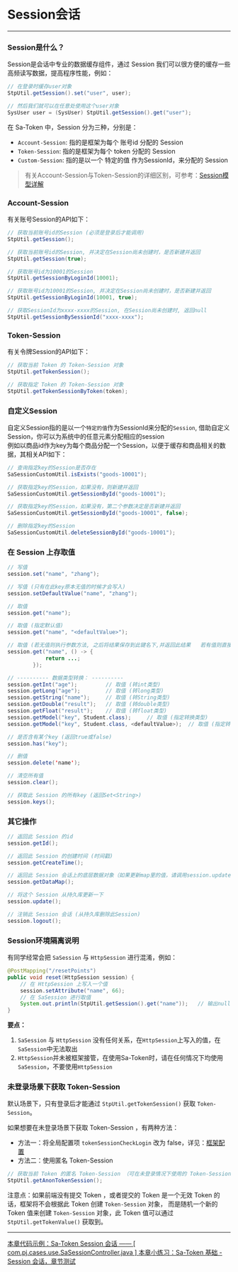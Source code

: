 # Session会话

--- 

### Session是什么？

Session是会话中专业的数据缓存组件，通过 Session 我们可以很方便的缓存一些高频读写数据，提高程序性能，例如：

``` java
// 在登录时缓存user对象 
StpUtil.getSession().set("user", user);

// 然后我们就可以在任意处使用这个user对象
SysUser user = (SysUser) StpUtil.getSession().get("user");
```

在 Sa-Token 中，Session 分为三种，分别是：

- `Account-Session`: 指的是框架为每个 账号id 分配的 Session 
- `Token-Session`: 指的是框架为每个 token 分配的 Session  
- `Custom-Session`: 指的是以一个 特定的值 作为SessionId，来分配的 Session 

> 有关Account-Session与Token-Session的详细区别，可参考：[Session模型详解](/fun/session-model)


### Account-Session
有关账号Session的API如下：
``` java
// 获取当前账号id的Session (必须是登录后才能调用)
StpUtil.getSession();

// 获取当前账号id的Session, 并决定在Session尚未创建时，是否新建并返回
StpUtil.getSession(true);

// 获取账号id为10001的Session
StpUtil.getSessionByLoginId(10001);

// 获取账号id为10001的Session, 并决定在Session尚未创建时，是否新建并返回
StpUtil.getSessionByLoginId(10001, true);

// 获取SessionId为xxxx-xxxx的Session, 在Session尚未创建时, 返回null 
StpUtil.getSessionBySessionId("xxxx-xxxx");
```


### Token-Session
有关令牌Session的API如下：
``` java
// 获取当前 Token 的 Token-Session 对象
StpUtil.getTokenSession();

// 获取指定 Token 的 Token-Session 对象
StpUtil.getTokenSessionByToken(token);
```


### 自定义Session
自定义Session指的是以一个`特定的值`作为SessionId来分配的`Session`, 借助自定义Session，你可以为系统中的任意元素分配相应的session<br>
例如以商品id作为key为每个商品分配一个Session，以便于缓存和商品相关的数据，其相关API如下：
``` java
// 查询指定key的Session是否存在
SaSessionCustomUtil.isExists("goods-10001");

// 获取指定key的Session，如果没有，则新建并返回
SaSessionCustomUtil.getSessionById("goods-10001");

// 获取指定key的Session，如果没有，第二个参数决定是否新建并返回  
SaSessionCustomUtil.getSessionById("goods-10001", false);   

// 删除指定key的Session
SaSessionCustomUtil.deleteSessionById("goods-10001");
```


### 在 Session 上存取值

``` java
// 写值 
session.set("name", "zhang"); 

// 写值 (只有在此key原本无值的时候才会写入)
session.setDefaultValue("name", "zhang");

// 取值
session.get("name");

// 取值 (指定默认值)
session.get("name", "<defaultValue>"); 

// 取值 (若无值则执行参数方法, 之后将结果保存到此键名下,并返回此结果   若有值则直接返回, 无需执行参数方法)
session.get("name", () -> {
            return ...;
        });

// ---------- 数据类型转换： ----------
session.getInt("age");         // 取值 (转int类型)
session.getLong("age");        // 取值 (转long类型)
session.getString("name");     // 取值 (转String类型)
session.getDouble("result");   // 取值 (转double类型)
session.getFloat("result");    // 取值 (转float类型)
session.getModel("key", Student.class);     // 取值 (指定转换类型)
session.getModel("key", Student.class, <defaultValue>);  // 取值 (指定转换类型, 并指定值为Null时返回的默认值)

// 是否含有某个key (返回true或false)
session.has("key"); 

// 删值 
session.delete('name');          

// 清空所有值 
session.clear();                 

// 获取此 Session 的所有key (返回Set<String>)
session.keys();      
```


### 其它操作

``` java
// 返回此 Session 的id 
session.getId();                          

// 返回此 Session 的创建时间 (时间戳) 
session.getCreateTime();                  

// 返回此 Session 会话上的底层数据对象（如果更新map里的值，请调用session.update()方法避免产生脏数据）
session.getDataMap();                     

// 将这个 Session 从持久库更新一下
session.update();                         

// 注销此 Session 会话 (从持久库删除此Session)
session.logout();                         
```


### Session环境隔离说明
有同学经常会把 `SaSession` 与 `HttpSession` 进行混淆，例如：
``` java
@PostMapping("/resetPoints")
public void reset(HttpSession session) {
	// 在 HttpSession 上写入一个值 
    session.setAttribute("name", 66);
	// 在 SaSession 进行取值
    System.out.println(StpUtil.getSession().get("name"));	// 输出null
}
```
**要点：**
1. `SaSession` 与 `HttpSession` 没有任何关系，在`HttpSession`上写入的值，在`SaSession`中无法取出
2. `HttpSession`并未被框架接管，在使用Sa-Token时，请在任何情况下均使用`SaSession`，不要使用`HttpSession` 


### 未登录场景下获取 Token-Session 

默认场景下，只有登录后才能通过 `StpUtil.getTokenSession()` 获取 `Token-Session`。

如果想要在未登录场景下获取 Token-Session ，有两种方法：

- 方法一：将全局配置项 `tokenSessionCheckLogin` 改为 false，详见：[框架配置](/use/config?id=所有可配置项)
- 方法二：使用匿名 Token-Session

``` java
// 获取当前 Token 的匿名 Token-Session （可在未登录情况下使用的 Token-Session）
StpUtil.getAnonTokenSession();
```

注意点：如果前端没有提交 Token ，或者提交的 Token 是一个无效 Token 的话，框架将不会根据此 Token 创建 `Token-Session` 对象，
而是随机一个新的 Token 值来创建 `Token-Session` 对象，此 Token 值可以通过 `StpUtil.getTokenValue()` 获取到。


---

<a class="case-btn" href="https://gitee.com/dromara/sa-token/blob/master/sa-token-demo/sa-token-demo-case/src/main/java/com/pj/cases/use/SaSessionController.java"
	target="_blank">
	本章代码示例：Sa-Token Session 会话 —— [ com.pj.cases.use.SaSessionController.java ]
</a>
<a class="dt-btn" href="https://www.wenjuan.ltd/s/MNnUr2V/" target="_blank">本章小练习：Sa-Token 基础 - Session 会话，章节测试</a>

